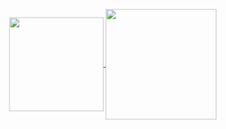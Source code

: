 <a href="https://github.com/MrNick-code">
  <img height=170 align="center" src="https://github-readme-stats.vercel.app/api?username=MrNick-code&hide=issues,contribs&show_icons=true&theme=tokyonight&layout=compact" />
</a>
<a href="https://github.com/MrNick-code">
  <img height=200 align="center" src="https://github-readme-stats.vercel.app/api/top-langs/?username=MrNick-code&layout=compact&hide=tcl" />
</a>
